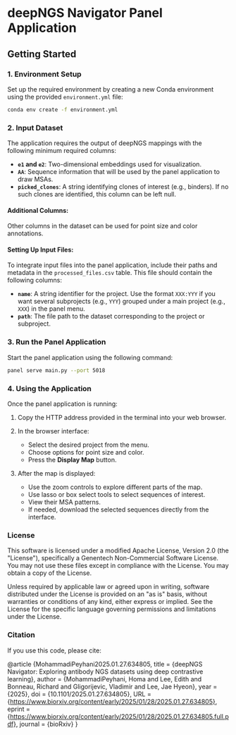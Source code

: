 # **deepNGS Navigator Panel Application**

## **Getting Started**

### 1. **Environment Setup**
Set up the required environment by creating a new Conda environment using the provided `environment.yml` file:

```bash
conda env create -f environment.yml
```

### 2. **Input Dataset**
The application requires the output of deepNGS mappings with the following minimum required columns:

- **`e1` and `e2`**: Two-dimensional embeddings used for visualization.
- **`AA`**: Sequence information that will be used by the panel application to draw MSAs.
- **`picked_clones`**: A string identifying clones of interest (e.g., binders). If no such clones are identified, this column can be left null.

#### **Additional Columns**:
Other columns in the dataset can be used for point size and color annotations.

#### **Setting Up Input Files**:
To integrate input files into the panel application, include their paths and metadata in the `processed_files.csv` table. This file should contain the following columns:
- **`name`**: A string identifier for the project. Use the format `XXX:YYY` if you want several subprojects (e.g., `YYY`) grouped under a main project (e.g., `XXX`) in the panel menu.
- **`path`**: The file path to the dataset corresponding to the project or subproject.

### 3. **Run the Panel Application**
Start the panel application using the following command:

```bash
panel serve main.py --port 5018
```

### 4. **Using the Application**
Once the panel application is running:
1. Copy the HTTP address provided in the terminal into your web browser.
2. In the browser interface:
   - Select the desired project from the menu.
   - Choose options for point size and color.
   - Press the **Display Map** button.

3. After the map is displayed:
   - Use the zoom controls to explore different parts of the map.
   - Use lasso or box select tools to select sequences of interest.
   - View their MSA patterns.
   - If needed, download the selected sequences directly from the interface.


### License
This software is licensed under a modified Apache License, Version 2.0 (the "License"), specifically a Genentech Non-Commercial Software License. You may not use these files except in compliance with the License. You may obtain a copy of the License.

Unless required by applicable law or agreed upon in writing, software distributed under the License is provided on an "as is" basis, without warranties or conditions of any kind, either express or implied. See the License for the specific language governing permissions and limitations under the License.

### Citation
If you use this code, please cite:

@article {MohammadiPeyhani2025.01.27.634805,
   title = {deepNGS Navigator: Exploring antibody NGS datasets using deep contrastive learning},
	author = {MohammadiPeyhani, Homa and Lee, Edith and Bonneau, Richard and Gligorijevic, Vladimir and Lee, Jae Hyeon},
	year = {2025},
	doi = {10.1101/2025.01.27.634805},
	URL = {https://www.biorxiv.org/content/early/2025/01/28/2025.01.27.634805},
	eprint = {https://www.biorxiv.org/content/early/2025/01/28/2025.01.27.634805.full.pdf},
	journal = {bioRxiv}
}


